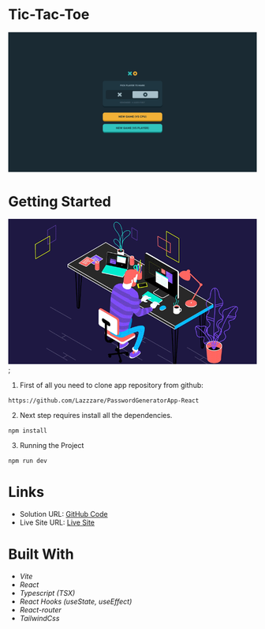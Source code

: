 # Tic-Tac-Toe

  <img src="./src/assets/Background.png" alt="First Image">

# Getting Started

![.gif](./src/assets/news24.gif);

1. First of all you need to clone app repository from github:

```
https://github.com/Lazzzare/PasswordGeneratorApp-React
```

2. Next step requires install all the dependencies.

```
npm install
```

3. Running the Project

```
npm run dev
```

# Links

- Solution URL: [GitHub Code](https://github.com/Lazzzare/TicTacToe-React)
- Live Site URL: [Live Site](https://tic-tac-toe-react-ivory.vercel.app/)

# Built With

- _Vite_
- _React_
- _Typescript (TSX)_
- _React Hooks (useState, useEffect)_
- _React-router_
- _TailwindCss_
